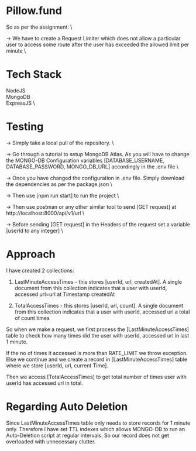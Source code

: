 # Pillow.fund

So as per the assignment: \

-> We have to create a Request Limiter which does not allow a particular user to access some route after the user has exceeded the allowed limit per minute \

# Tech Stack

NodeJS \
MongoDB \
ExpressJS \

# Testing

-> Simply take a local pull of the repository. \

-> Go through a tutorial to setup MongoDB Atlas. As you will have to change the MONGO-DB Configuration variables [DATABASE_USERNAME, DATABASE_PASSWORD, MONGO_DB_URL] accordingly in the
.env file \

-> Once you have changed the configuration in .env file. Simply download the dependencies as per the package.json \

-> Then use [npm run start] to run the project \

-> Then use postman or any other similar tool to send [GET request] at http://localhost:8000/api/v1/url \

-> Before sending [GET request] in the Headers of the request set a variable [userId to any integer] \

# Approach

I have created 2 collections:

1. LastMinuteAccessTimes - this stores [userId, url, createdAt]. A single document from this collection indicates that a user with userId, accessed url=url at Timestamp createdAt

2. TotalAccessTimes - this stores [userId, url, count]. A single document from this collection indicates that a user with userId, accessed url a total of count times

So when we make a request, we first process the [LastMinuteAccessTimes] table to check how many times did the user with userId, accessed url in last 1 minute.

If the no of times it accessed is more than RATE_LIMIT we throw exception. Else we continue and we create a record in [LastMinuteAccessTimes] table where we store [userId, url, current Time].

Then we access [TotalAccessTimes] to get total number of times user with userId has accessed url in total.

# Regarding Auto Deletion

Since LastMinuteAccessTimes table only needs to store records for 1 minute only. Therefore I have set TTL indexes which allows MONGO-DB to run an Auto-Deletion script at regular intervals. So our record does not get overloaded with unnecessary clutter.
